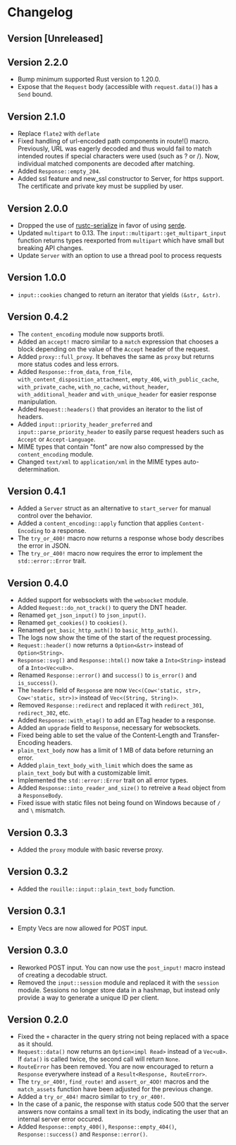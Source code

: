 # Changelog

## Version [Unreleased]

## Version 2.2.0

- Bump minimum supported Rust version to 1.20.0.
- Expose that the `Request` body (accessible with `request.data()`)
  has a `Send` bound.

## Version 2.1.0

- Replace `flate2` with `deflate`
- Fixed handling of url-encoded path components in route!() macro. 
  Previously, URL was eagerly decoded and thus would fail to match
  intended routes if special characters were used (such as ? or /).
  Now, individual matched components are decoded after matching.
- Added `Response::empty_204`.
- Added ssl feature and new_ssl constructor to Server, for https
  support. The certificate and private key must be supplied by user.

## Version 2.0.0

- Dropped the use of [rustc-serialize](https://crates.io/rustc-serialize)
  in favor of using [serde](https://crates.io/serde).
- Updated `multipart` to 0.13. The `input::multipart::get_multipart_input` function returns
  types reexported from `multipart` which have small but breaking API changes.
- Update `Server` with an option to use a thread pool to process requests

## Version 1.0.0

- `input::cookies` changed to return an iterator that yields `(&str, &str)`.

## Version 0.4.2

- The `content_encoding` module now supports brotli.
- Added an `accept!` macro similar to a `match` expression that chooses a block depending on the
  value of the `Accept` header of the request.
- Added `proxy::full_proxy`. It behaves the same as `proxy` but returns more status codes and less
  errors.
- Added `Response::from_data`, `from_file`, `with_content_disposition_attachment`, `empty_406`,
  `with_public_cache`, `with_private_cache`, `with_no_cache`, `without_header`,
  `with_additional_header` and `with_unique_header` for easier response manipulation.
- Added `Request::headers()` that provides an iterator to the list of headers.
- Added `input::priority_header_preferred` and `input::parse_priority_header` to easily parse
  request headers such as `Accept` or `Accept-Language`.
- MIME types that contain "font" are now also compressed by the `content_encoding` module.
- Changed `text/xml` to `application/xml` in the MIME types auto-determination.

## Version 0.4.1

- Added a `Server` struct as an alternative to `start_server` for manual control over the behavior.
- Added a `content_encoding::apply` function that applies `Content-Encoding` to a response.
- The `try_or_400!` macro now returns a response whose body describes the error in JSON.
- The `try_or_400!` macro now requires the error to implement the `std::error::Error` trait.

## Version 0.4.0

- Added support for websockets with the `websocket` module.
- Added `Request::do_not_track()` to query the DNT header.
- Renamed `get_json_input()` to `json_input()`.
- Renamed `get_cookies()` to `cookies()`.
- Renamed `get_basic_http_auth()` to `basic_http_auth()`.
- The logs now show the time of the start of the request processing. 
- `Request::header()` now returns a `Option<&str>` instead of `Option<String>`.
- `Response::svg()` and `Response::html()` now take a `Into<String>` instead of a `Into<Vec<u8>>`.
- Renamed `Response::error()` and `success()` to `is_error()` and `is_success()`.
- The `headers` field of `Response` are now `Vec<(Cow<'static, str>, Cow<'static, str>)>` instead
  of `Vec<(String, String)>`.
- Removed `Response::redirect` and replaced it with `redirect_301`, `redirect_302`, etc.
- Added `Response::with_etag()` to add an ETag header to a response.
- Added an `upgrade` field to `Response`, necessary for websockets.
- Fixed being able to set the value of the Content-Length and Transfer-Encoding headers.
- `plain_text_body` now has a limit of 1 MB of data before returning an error.
- Added `plain_text_body_with_limit` which does the same as `plain_text_body` but with a
  customizable limit.
- Implemented the `std::error::Error` trait on all error types.
- Added `Response::into_reader_and_size()` to retreive a `Read` object from a `ResponseBody`.
- Fixed issue with static files not being found on Windows because of `/` and `\` mismatch.

## Version 0.3.3

- Added the `proxy` module with basic reverse proxy.

## Version 0.3.2

- Added the `rouille::input::plain_text_body` function.

## Version 0.3.1

- Empty Vecs are now allowed for POST input.

## Version 0.3.0

- Reworked POST input. You can now use the `post_input!` macro instead of creating a decodable
  struct.
- Removed the `input::session` module and replaced it with the `session` module. Sessions no longer
  store data in a hashmap, but instead only provide a way to generate a unique ID per client.

## Version 0.2.0

- Fixed the `+` character in the query string not being replaced with a space as it should.
- `Request::data()` now returns an `Option<impl Read>` instead of a `Vec<u8>`. If `data()` is
  called twice, the second call will return `None`.
- `RouteError` has been removed. You are now encouraged to return a `Response` everywhere instead
  of a `Result<Response, RouteError>`.
- The `try_or_400!`, `find_route!` and `assert_or_4OO!` macros and the `match_assets` function have
  been adjusted for the previous change.
- Added a `try_or_404!` macro similar to `try_or_400!`.
- In the case of a panic, the response with status code 500 that the server answers now contains a
  small text in its body, indicating the user that an internal server error occured.
- Added `Response::empty_400()`, `Response::empty_404()`, `Response::success()` and
  `Response::error()`.
